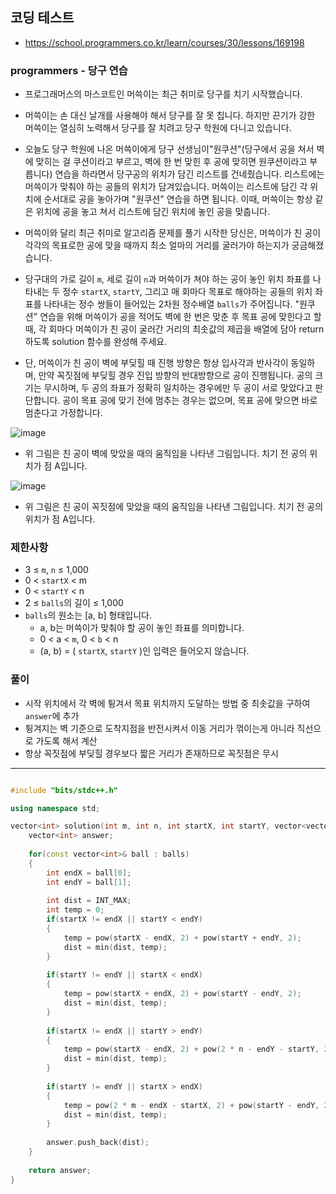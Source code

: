 ## 코딩 테스트
- https://school.programmers.co.kr/learn/courses/30/lessons/169198

### programmers - 당구 연습

- 프로그래머스의 마스코트인 머쓱이는 최근 취미로 당구를 치기 시작했습니다.

- 머쓱이는 손 대신 날개를 사용해야 해서 당구를 잘 못 칩니다. 하지만 끈기가 강한 머쓱이는 열심히 노력해서 당구를 잘 치려고 당구 학원에 다니고 있습니다.

- 오늘도 당구 학원에 나온 머쓱이에게 당구 선생님이"원쿠션"(당구에서 공을 쳐서 벽에 맞히는 걸 쿠션이라고 부르고, 벽에 한 번 맞힌 후 공에 맞히면 원쿠션이라고 부릅니다) 연습을 하라면서 당구공의 위치가 담긴 리스트를 건네줬습니다. 리스트에는 머쓱이가 맞춰야 하는 공들의 위치가 담겨있습니다. 머쓱이는 리스트에 담긴 각 위치에 순서대로 공을 놓아가며 "원쿠션" 연습을 하면 됩니다. 이때, 머쓱이는 항상 같은 위치에 공을 놓고 쳐서 리스트에 담긴 위치에 놓인 공을 맞춥니다.

- 머쓱이와 달리 최근 취미로 알고리즘 문제를 풀기 시작한 당신은, 머쓱이가 친 공이 각각의 목표로한 공에 맞을 때까지 최소 얼마의 거리를 굴러가야 하는지가 궁금해졌습니다.

- 당구대의 가로 길이 `m`, 세로 길이 `n`과 머쓱이가 쳐야 하는 공이 놓인 위치 좌표를 나타내는 두 정수 `startX`, `startY`, 그리고 매 회마다 목표로 해야하는 공들의 위치 좌표를 나타내는 정수 쌍들이 들어있는 2차원 정수배열 `balls`가 주어집니다. "원쿠션" 연습을 위해 머쓱이가 공을 적어도 벽에 한 번은 맞춘 후 목표 공에 맞힌다고 할 때, 각 회마다 머쓱이가 친 공이 굴러간 거리의 최솟값의 제곱을 배열에 담아 return 하도록 solution 함수를 완성해 주세요.

- 단, 머쓱이가 친 공이 벽에 부딪힐 때 진행 방향은 항상 입사각과 반사각이 동일하며, 만약 꼭짓점에 부딪힐 경우 진입 방향의 반대방향으로 공이 진행됩니다. 공의 크기는 무시하며, 두 공의 좌표가 정확히 일치하는 경우에만 두 공이 서로 맞았다고 판단합니다. 공이 목표 공에 맞기 전에 멈추는 경우는 없으며, 목표 공에 맞으면 바로 멈춘다고 가정합니다.

![image](https://github.com/user-attachments/assets/3418a2a8-632e-433e-a809-6790b446beff)

- 위 그림은 친 공이 벽에 맞았을 때의 움직임을 나타낸 그림입니다. 치기 전 공의 위치가 점 A입니다.

![image](https://github.com/user-attachments/assets/2dedb6c6-4e44-4f2c-afd7-d70a7607b39e)

- 위 그림은 친 공이 꼭짓점에 맞았을 때의 움직임을 나타낸 그림입니다. 치기 전 공의 위치가 점 A입니다.

### 제한사항
- 3 ≤ `m`, `n` ≤ 1,000
- 0 < `startX` < m
- 0 < `startY` < n
- 2 ≤ `balls`의 길이 ≤ 1,000
- `balls`의 원소는 [a, b] 형태입니다.
  - a, b는 머쓱이가 맞춰야 할 공이 놓인 좌표를 의미합니다.
  - 0 < a < `m`, 0 < `b` < n
  - (a, b) = ( `startX`, `startY` )인 입력은 들어오지 않습니다.

### 풀이
- 시작 위치에서 각 벽에 튕겨서 목표 위치까지 도달하는 방법 중 최솟값을 구하여 `answer`에 추가
- 튕겨지는 벽 기준으로 도착지점을 반전시켜서 이동 거리가 꺾이는게 아니라 직선으로 가도록 해서 계산
- 항상 꼭짓점에 부딪힐 경우보다 짧은 거리가 존재하므로 꼭짓점은 무시

---

```c++

#include "bits/stdc++.h"

using namespace std;

vector<int> solution(int m, int n, int startX, int startY, vector<vector<int>> balls) {
    vector<int> answer;
    
    for(const vector<int>& ball : balls)
    {
        int endX = ball[0];
        int endY = ball[1];
        
        int dist = INT_MAX;
        int temp = 0;
        if(startX != endX || startY < endY)
        {
            temp = pow(startX - endX, 2) + pow(startY + endY, 2);
            dist = min(dist, temp);
        }
        
        if(startY != endY || startX < endX)
        {
            temp = pow(startX + endX, 2) + pow(startY - endY, 2);
            dist = min(dist, temp);
        }
        
        if(startX != endX || startY > endY)
        {
            temp = pow(startX - endX, 2) + pow(2 * n - endY - startY, 2);
            dist = min(dist, temp);
        }
        
        if(startY != endY || startX > endX)
        {
            temp = pow(2 * m - endX - startX, 2) + pow(startY - endY, 2);
            dist = min(dist, temp);
        }
        
        answer.push_back(dist);
    }
    
    return answer;
}

```
